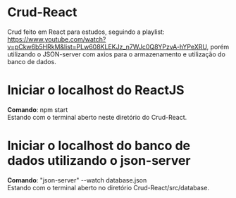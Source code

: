 # Crud-React
Crud feito em React para estudos, seguindo a playlist: https://www.youtube.com/watch?v=pCkw6b5HRkM&list=PLw608KLEKJz_n7WJc0Q8YPzvA-hYPeXRU, porém utilizando o JSON-server com axios para o armazenamento e utilização do banco de dados.

# Iniciar o localhost do ReactJS
**Comando**: npm start </br> 
Estando com o terminal aberto neste diretório do Crud-React.

# Iniciar o localhost do banco de dados utilizando o json-server 
**Comando**: "json-server" --watch database.json </br>
Estando com o terminal aberto no diretório Crud-React/src/database.